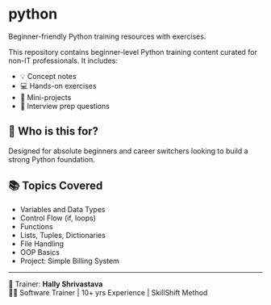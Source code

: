 # python
Beginner-friendly Python training resources with exercises.

This repository contains beginner-level Python training content curated for non-IT professionals. It includes:

- 💡 Concept notes
- 💻 Hands-on exercises
- 📁 Mini-projects
- 🎯 Interview prep questions

## 📌 Who is this for?
Designed for absolute beginners and career switchers looking to build a strong Python foundation.

## 📚 Topics Covered
- Variables and Data Types
- Control Flow (if, loops)
- Functions
- Lists, Tuples, Dictionaries
- File Handling
- OOP Basics
- Project: Simple Billing System

---

🧠 Trainer: **Hally Shrivastava**  
👩‍🏫 Software Trainer | 10+ yrs Experience | SkillShift Method  
